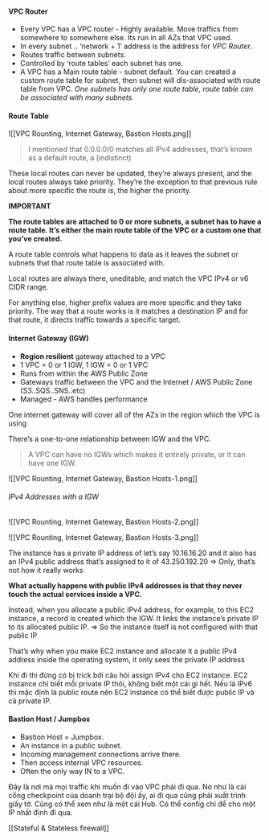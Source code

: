 #### VPC Router
- Every VPC has a VPC router - Highly available. Move traffics from somewhere to somewhere else. Its run in all AZs that VPC used.
- In every subnet .. ‘network + 1’ address is the address for *VPC Router*.
- Routes traffic between subnets.
- Controlled by ‘route tables’ each subnet has one.
- A VPC has a Main route table - subnet default. You can created a custom route table for subnet, then subnet will dis-associated with route table from VPC. *One subnets has only one route table, route table can be associated with many subnets.*
#### Route Table

![[VPC Rounting, Internet Gateway, Bastion Hosts.png]]

> I mentioned that 0.0.0.0/0 matches all IPv4 addresses, that’s known as a default route, a (indistinct)

These local routes can never be updated, they’re always present, and the local routes always take priority. They’re the exception to that previous rule about more specific the route is, the higher the priority.

**IMPORTANT**

**The route tables are attached to 0 or more subnets, a subnet has to have a route table. It’s either the main route table of the VPC or a custom one that you’ve created.**

A route table controls what happens to data as it leaves the subnet or subnets that that route table is associated with.

Local routes are always there, uneditable, and match the VPC IPv4 or v6 CIDR range.

For anything else, higher prefix values are more specific and they take priority. The way that a route works is it matches a destination IP and for that route, it directs traffic towards a specific target.
#### Internet Gateway (IGW)
- **Region resilient** gateway attached to a VPC
- 1 VPC = 0 or 1 IGW, 1 IGW = 0 or 1 VPC
- Runs from within the AWS Public Zone
- Gateways traffic between the VPC and the Internet / AWS Public Zone (S3..SQS..SNS..etc)
- Managed - AWS handles performance

One internet gateway will cover all of the AZs in the region which the VPC is using

There’s a one-to-one relationship between IGW and the VPC.

> A VPC can have no IGWs which makes it entirely private, or it can have one IGW.

![[VPC Rounting, Internet Gateway, Bastion Hosts-1.png]]

###### IPv4 Addresses with a IGW
![[VPC Rounting, Internet Gateway, Bastion Hosts-2.png]]

![[VPC Rounting, Internet Gateway, Bastion Hosts-3.png]]

The instance has a private IP address of let’s say 10.16.16.20 and it also has an IPv4 public address that’s assigned to it of 43.250.192.20 ⇒ Only, that’s not how it really works

**What actually happens with public IPv4 addresses is that they never touch the actual services inside a VPC.**

Instead, when you allocate a public IPv4 address, for example, to this EC2 instance, a record is created which the IGW. It links the instance’s private IP to its allocated public IP. ⇒ So the instance itself is not configured with that public IP

That’s why when you make EC2 instance and allocate it a public IPv4 address inside the operating system, it only sees the private IP address

Khi đi thi đừng có bị trick bởi câu hỏi assign IPv4 cho EC2 instance. EC2 instance chỉ biết mỗi private IP thôi, không biết một cái gì hết.
Nếu là IPv6 thì mặc định là public route nên EC2 instance có thể biết được public IP và cả private IP.

#### Bastion Host / Jumpbox
- Bastion Host = Jumpbox.
- An instance in a public subnet.
- Incoming management connections arrive there.
- Then access internal VPC resources.
- Often the only way IN to a VPC.

Đây là nơi mà mọi traffic khi muốn đi vào VPC phải đi qua. Nó như là cái cổng checkpoint của doanh trại bộ đội ấy, ai đi qua cũng phải xuất trình giấy tờ.
Cũng có thể xem như là một cái Hub.
Có thể config chỉ để cho một IP nhất định đi qua.

[[Stateful & Stateless firewall]]